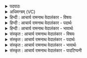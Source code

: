 <details><summary>पदपाठः</summary>

इ꣣द꣢म्। व꣣सो। सुत꣢म्। अ꣡न्धः꣢꣯। पि꣡ब꣢꣯। सु꣡पू꣢꣯र्णम्। सु। पू꣣र्णम्। उद꣡र꣢म्। उ꣣। द꣡र꣢꣯म्। अ꣡ना꣢꣯भयिन्। अन्। आ꣣भयिन्। ररिम꣢। ते꣣। १२४।
</details>

<details><summary>अधिमन्त्रम् (VC)</summary>

- इन्द्रः
- मेधातिथिः काण्वः प्रियमेधश्चाङ्गिरसः
- गायत्री
- षड्जः
- ऐन्द्रं काण्डम्
</details>

<details><summary>हिन्दी : आचार्य रामनाथ वेदालंकार - विषयः</summary>

अगले मन्त्र में यह वर्णन है कि हम विद्वान् अतिथि और परमात्मा का उपहार से सत्कार करते हैं।
</details>

<details><summary>हिन्दी : आचार्य रामनाथ वेदालंकार - पदार्थः</summary>

पदार्थान्वयभाषाः -  हे (वसो) सद्गुणों के निवासक अतिथि अथवा परमात्मन् ! आप (इदम्) इस हमारे द्वारा समर्पित किये जाते हुए (सुतम्) तैयार (अन्धः) अन्न या भक्तिरस को (सुपूर्णम् उदरम्) खूब पेट भरकर (पिब) पीजिए। हे (अनाभयिन्) निर्भीक ! हम (ते) आपको (ररिम) अर्पित कर रहे हैं ॥१०॥
</details>

<details><summary>हिन्दी : आचार्य रामनाथ वेदालंकार - भावार्थः</summary>

भावार्थभाषाः -  जैसे कोई विद्वान् अतिथि हमसे दिये जाते हुए अन्न, रस, घी, दूध आदि को पेट भरकर पीता है, वैसे ही हे परमात्मन् ! आप हमारे द्वारा श्रद्धापूर्वक निवेदित किये जाते हुए भक्तिरस को छककर पीजिए। यहाँ निराकार एवं मुख-पेट आदि से रहित भी परमेश्वर के विषय में पेट भरकर पीजिए यह कथन आलङ्कारिक है ॥१०॥ इस दशति में परमात्मा के स्तुतिगान के लिए प्रेरणा, उससे सुख की प्रार्थना और उसकी महिमा का वर्णन होने से इस दशति के विषय की पूर्व दशति के विषय के साथ सङ्गति है, यह जानना चाहिए ॥१०॥ द्वितीय प्रपाठक में प्रथम अर्ध की तृतीय दशति समाप्त ॥ द्वितीय अध्याय में प्रथम खण्ड समाप्त ॥
</details>

<details><summary>संस्कृत : आचार्य रामनाथ वेदालंकार - विषयः</summary>

वयं विद्वांसमतिथिं परमात्मानं चोपहारेण सत्कुर्म इत्याह।
</details>

<details><summary>संस्कृत : आचार्य रामनाथ वेदालंकार - पदार्थः</summary>

पदार्थान्वयभाषाः -  हे (वसो) सद्गुणानां वासयितः अतिथे परमात्मन् वा, त्वम् (इदम्) एतद् अस्माभिः समर्प्यमाणम्, (सुतम्) अभिषुतम्, सज्जीकृतम् (अन्धः) अन्नं श्रद्धारसं वा। अन्धः इत्यन्ननामसु पठितम्। निघं० २।७ अदेर्नुम् धौ च उ० ४।२०७ इति अद् भक्षणे धातोः असुन् प्रत्ययो, नुमागमो, धकारादेशश्च। (सुपूर्णम् उदरम्) उदरम् सुष्ठु पूर्णं यथा स्यात् तथा (पिब) आस्वादय। संहितायाम् द्व्यचोऽतस्तिङः। अ० ६।३।१३५ इति दीर्घः। हे (अनाभयिन्२) निर्भय ! वयं (ते) तुभ्यम् (ररिम) प्रयच्छामः। रा दाने। छन्दसि लुङ्लङ्लिटः। अ० ३।४।६ इति लडर्थे लिट्। संहितायाम् अन्येषामपि दृश्यते अ० ६।३।१३७ इति दीर्घः ॥१०॥
</details>

<details><summary>संस्कृत : आचार्य रामनाथ वेदालंकार - भावार्थः</summary>

भावार्थभाषाः -  यथा कश्चिद् विद्वानतिथिरस्माभिः प्रदीयमानमन्नरसघृतदुग्धादिकं सुपूर्णमुदरं पिबति तथैव हे परमात्मन् ! त्वमस्माभिः श्रद्धया विनिवेद्यमानं भक्तिरसं कणेहत्य पिब। अत्र अकायस्य मुखोदरादिरहितस्यापि परमेश्वरस्य विषये सुपूर्णमुदरं पिब’ इति व्याहार आलङ्कारिक एव ॥१०॥ अत्र परमात्मनः स्तुतिगानार्थं प्रेरणात्, ततः सुखप्रार्थनात्, तन्महिमवर्णनाच्चैतद्दशत्यर्थस्य पूर्वदशत्यर्थेन संगतिरस्तीति वेदितव्यम् ॥ इति द्वितीये प्रपाठके प्रथमार्धे तृतीया दशतिः। इति द्वितीयाध्याये प्रथमः खण्डः ॥
</details>

<details><summary>संस्कृत : आचार्य रामनाथ वेदालंकार - पादटिप्पनी</summary>

टिप्पणी:   १. ऋ० ८।२।१, साम० ७३४। २. आ समन्ताद् बिभेति आभयी, बिभेतेरौणादिक इनिः, न आभयी अनाभयी, तादृशः—इति सा०।
</details>